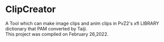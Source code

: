 # ClipCreator
A Tool which can make image clips and anim clips in PvZ2's xfl LIBRARY dictionary that PAM converted by Taiji.  
This project was compiled on February 26,2022.
